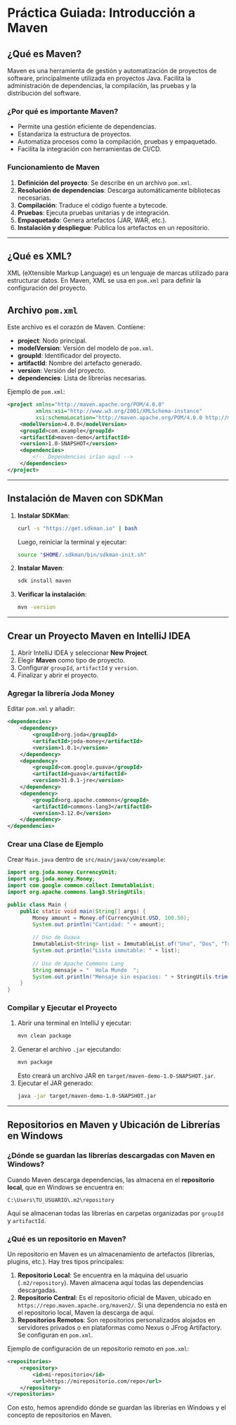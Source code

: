 # Práctica Guiada: Introducción a Maven

## ¿Qué es Maven?
Maven es una herramienta de gestión y automatización de proyectos de software, principalmente utilizada en proyectos Java. Facilita la administración de dependencias, la compilación, las pruebas y la distribución del software.

### ¿Por qué es importante Maven?
- Permite una gestión eficiente de dependencias.
- Estandariza la estructura de proyectos.
- Automatiza procesos como la compilación, pruebas y empaquetado.
- Facilita la integración con herramientas de CI/CD.

### Funcionamiento de Maven
1. **Definición del proyecto**: Se describe en un archivo `pom.xml`.
2. **Resolución de dependencias**: Descarga automáticamente bibliotecas necesarias.
3. **Compilación**: Traduce el código fuente a bytecode.
4. **Pruebas**: Ejecuta pruebas unitarias y de integración.
5. **Empaquetado**: Genera artefactos (JAR, WAR, etc.).
6. **Instalación y despliegue**: Publica los artefactos en un repositorio.

---
## ¿Qué es XML?
XML (eXtensible Markup Language) es un lenguaje de marcas utilizado para estructurar datos. En Maven, XML se usa en `pom.xml` para definir la configuración del proyecto.

## Archivo `pom.xml`
Este archivo es el corazón de Maven. Contiene:
- **project**: Nodo principal.
- **modelVersion**: Versión del modelo de `pom.xml`.
- **groupId**: Identificador del proyecto.
- **artifactId**: Nombre del artefacto generado.
- **version**: Versión del proyecto.
- **dependencies**: Lista de librerías necesarias.

Ejemplo de `pom.xml`:

```xml
<project xmlns="http://maven.apache.org/POM/4.0.0"
         xmlns:xsi="http://www.w3.org/2001/XMLSchema-instance"
         xsi:schemaLocation="http://maven.apache.org/POM/4.0.0 http://maven.apache.org/xsd/maven-4.0.0.xsd">
    <modelVersion>4.0.0</modelVersion>
    <groupId>com.example</groupId>
    <artifactId>maven-demo</artifactId>
    <version>1.0-SNAPSHOT</version>
    <dependencies>
        <!-- Dependencias irían aquí -->
    </dependencies>
</project>
```

---
## Instalación de Maven con SDKMan

1. **Instalar SDKMan**:
   ```sh
   curl -s "https://get.sdkman.io" | bash
   ```
   Luego, reiniciar la terminal y ejecutar:
   ```sh
   source "$HOME/.sdkman/bin/sdkman-init.sh"
   ```
2. **Instalar Maven**:
   ```sh
   sdk install maven
   ```
3. **Verificar la instalación**:
   ```sh
   mvn -version
   ```

---
## Crear un Proyecto Maven en IntelliJ IDEA

1. Abrir IntelliJ IDEA y seleccionar **New Project**.
2. Elegir **Maven** como tipo de proyecto.
3. Configurar `groupId`, `artifactId` y `version`.
4. Finalizar y abrir el proyecto.

### Agregar la librería Joda Money

Editar `pom.xml` y añadir:
```xml
<dependencies>
    <dependency>
        <groupId>org.joda</groupId>
        <artifactId>joda-money</artifactId>
        <version>1.0.1</version>
    </dependency>
    <dependency>
        <groupId>com.google.guava</groupId>
        <artifactId>guava</artifactId>
        <version>31.0.1-jre</version>
    </dependency>
    <dependency>
        <groupId>org.apache.commons</groupId>
        <artifactId>commons-lang3</artifactId>
        <version>3.12.0</version>
    </dependency>
</dependencies>
```

### Crear una Clase de Ejemplo

Crear `Main.java` dentro de `src/main/java/com/example`:

```java
import org.joda.money.CurrencyUnit;
import org.joda.money.Money;
import com.google.common.collect.ImmutableList;
import org.apache.commons.lang3.StringUtils;

public class Main {
    public static void main(String[] args) {
        Money amount = Money.of(CurrencyUnit.USD, 100.50);
        System.out.println("Cantidad: " + amount);
        
        // Uso de Guava
        ImmutableList<String> list = ImmutableList.of("Uno", "Dos", "Tres");
        System.out.println("Lista inmutable: " + list);
        
        // Uso de Apache Commons Lang
        String mensaje = "  Hola Mundo  ";
        System.out.println("Mensaje sin espacios: " + StringUtils.trim(mensaje));
    }
}
```

### Compilar y Ejecutar el Proyecto

1. Abrir una terminal en IntelliJ y ejecutar:
   ```sh
   mvn clean package
   ```
2. Generar el archivo `.jar` ejecutando:
   ```sh
   mvn package
   ```
   Esto creará un archivo JAR en `target/maven-demo-1.0-SNAPSHOT.jar`.
3. Ejecutar el JAR generado:
   ```sh
   java -jar target/maven-demo-1.0-SNAPSHOT.jar
   ```

---
## Repositorios en Maven y Ubicación de Librerías en Windows

### ¿Dónde se guardan las librerías descargadas con Maven en Windows?
Cuando Maven descarga dependencias, las almacena en el **repositorio local**, que en Windows se encuentra en:
```
C:\Users\TU_USUARIO\.m2\repository
```
Aquí se almacenan todas las librerías en carpetas organizadas por `groupId` y `artifactId`.

### ¿Qué es un repositorio en Maven?
Un repositorio en Maven es un almacenamiento de artefactos (librerías, plugins, etc.). Hay tres tipos principales:

1. **Repositorio Local**: Se encuentra en la máquina del usuario (`.m2/repository`). Maven almacena aquí todas las dependencias descargadas.
2. **Repositorio Central**: Es el repositorio oficial de Maven, ubicado en `https://repo.maven.apache.org/maven2/`. Si una dependencia no está en el repositorio local, Maven la descarga de aquí.
3. **Repositorios Remotos**: Son repositorios personalizados alojados en servidores privados o en plataformas como Nexus o JFrog Artifactory. Se configuran en `pom.xml`.

Ejemplo de configuración de un repositorio remoto en `pom.xml`:

```xml
<repositories>
    <repository>
        <id>mi-repositorio</id>
        <url>https://mirepositorio.com/repo</url>
    </repository>
</repositories>
```

Con esto, hemos aprendido dónde se guardan las librerías en Windows y el concepto de repositorios en Maven.
